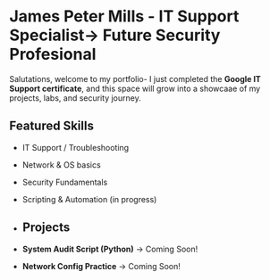 <link rel="stylesheet" href="assets/css/style.css">

# James Peter Mills - IT Support Specialist-> Future Security Profesional

Salutations, welcome to my portfolio-
I just completed the **Google IT Support certificate**, and this space will grow into a showcaae of my projects, labs, and security journey.

## Featured Skills
- IT Support / Troubleshooting
- Network & OS basics
- Security Fundamentals
- Scripting & Automation (in progress)

- ## Projects
- **System Audit Script (Python)** -> Coming Soon!
- **Network Config Practice** -> Coming Soon!
